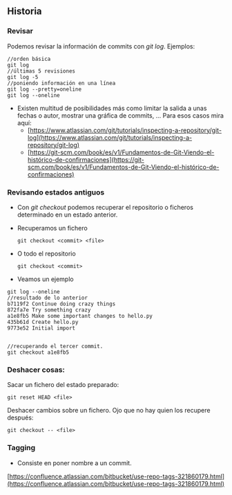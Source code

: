 ## Historia

### Revisar

Podemos revisar la información de commits con _git log_. Ejemplos:

```
//orden básica
git log 
//últimas 5 revisiones
git log -5
//poniendo información en una línea
git log --pretty=oneline
git log --oneline
```

* Existen multitud de posibilidades más como limitar la salida a unas fechas o autor, mostrar una gráfica de commits, ... Para esos casos mira aquí:
  * [https://www.atlassian.com/git/tutorials/inspecting-a-repository/git-log](https://www.atlassian.com/git/tutorials/inspecting-a-repository/git-log)
  * [https://git-scm.com/book/es/v1/Fundamentos-de-Git-Viendo-el-histórico-de-confirmaciones](https://git-scm.com/book/es/v1/Fundamentos-de-Git-Viendo-el-histórico-de-confirmaciones)

### Revisando estados antiguos

* Con _git checkout_ podemos recuperar el repositorio o ficheros determinado en un estado anterior.  
* Recuperamos un fichero
  ```
  git checkout <commit> <file>
  ```
* O todo el repositorio

  ```
  git checkout <commit>
  ```

* Veamos un ejemplo

```
git log --oneline
//resultado de lo anterior
b7119f2 Continue doing crazy things
872fa7e Try something crazy
a1e8fb5 Make some important changes to hello.py
435b61d Create hello.py
9773e52 Initial import


//recuperando el tercer commit.
git checkout a1e8fb5
```

### Deshacer cosas:

Sacar un fichero del estado preparado:

```
git reset HEAD <file>
```

Deshacer cambios sobre un fichero. Ojo que no hay quien los recupere después:

```
git checkout -- <file>
```

### Tagging

* Consiste en poner nombre a un commit.

[https://confluence.atlassian.com/bitbucket/use-repo-tags-321860179.html](https://confluence.atlassian.com/bitbucket/use-repo-tags-321860179.html)

